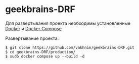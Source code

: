# geekbrains-DRF

Для развертывания проекта необходимы установленные  
[Docker](https://docs.docker.com/engine/install/) и 
[Docker Compose](https://docs.docker.com/compose/install/linux/)

Развертывание проекта:

    $ git clone https://github.com/vakhnin/geekbrains-DRF.git
    $ cd geekbrains-DRF/production/
    $ sudo docker compose up --build -d
